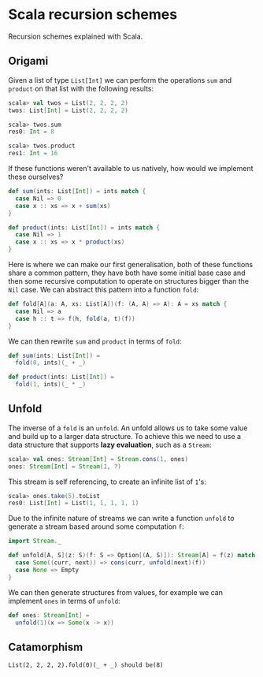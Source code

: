 # Scala recursion schemes

Recursion schemes explained with Scala.

## Origami

Given a list of type `List[Int]` we can perform the operations `sum` and `product` on that list with the following results:

```scala
scala> val twos = List(2, 2, 2, 2)
twos: List[Int] = List(2, 2, 2, 2)

scala> twos.sum
res0: Int = 8

scala> twos.product
res1: Int = 16
```

If these functions weren't available to us natively, how would we implement these ourselves?

```scala
def sum(ints: List[Int]) = ints match {
  case Nil => 0
  case x :: xs => x + sum(xs)
}

def product(ints: List[Int]) = ints match {
  case Nil => 1
  case x :: xs => x * product(xs)
}
```

Here is where we can make our first generalisation, both of these functions share a common pattern, they have both have some initial base case and then some recursive computation to operate on structures bigger than the `Nil` case. We can abstract this pattern into a function `fold`:

```scala
def fold[A](a: A, xs: List[A])(f: (A, A) => A): A = xs match {
  case Nil => a
  case h :: t => f(h, fold(a, t)(f))
}
```

We can then rewrite `sum` and `product` in terms of `fold`:

```scala
def sum(ints: List[Int]) =
  fold(0, ints)(_ + _)

def product(ints: List[Int]) =
  fold(1, ints)(_ * _)
```

## Unfold

The inverse of a `fold` is an `unfold`. An unfold allows us to take some value and build up to a larger data structure. To achieve this we need to use a data structure that supports **lazy evaluation**, such as a `Stream`:

```scala
scala> val ones: Stream[Int] = Stream.cons(1, ones)
ones: Stream[Int] = Stream(1, ?)
```

This stream is self referencing, to create an infinite list of `1`'s:

```scala
scala> ones.take(5).toList
res0: List[Int] = List(1, 1, 1, 1, 1)
```

Due to the infinite nature of streams we can write a function `unfold` to generate a stream based around some computation `f`:

```scala
import Stream._

def unfold[A, S](z: S)(f: S => Option[(A, S)]): Stream[A] = f(z) match {
  case Some((curr, next)) => cons(curr, unfold(next)(f))
  case None => Empty
}
```

We can then generate structures from values, for example we can implement `ones` in terms of `unfold`:

```scala
def ones: Stream[Int] =
  unfold(1)(x => Some(x -> x))
```

## Catamorphism

    List(2, 2, 2, 2).fold(0)(_ + _) should be(8)
